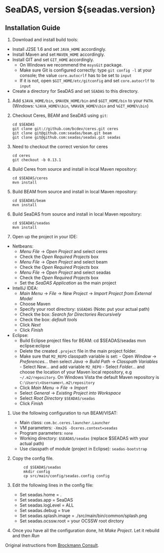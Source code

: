 SeaDAS, version ${seadas.version}
=================================

Installation Guide
------------------

1. Download and install build tools:
 *   Install J2SE 1.6 and set `JAVA_HOME` accordingly.
 *   Install Maven and set `MAVEN_HOME` accordingly.
 *   Install GIT and set `GIT_HOME` accordingly.
      +   On Windows we recommend the `msysGit` package.
      +   Make sure Git is configured correctly: type `git config -l` at your console; the value `core.autocrlf` has to be set to `input`
      +   If it is not, open `$GIT_HOME/etc/gitconfig` and set `core.autocrlf` to `input`
 *   Create a directory for SeaDAS and set `SEADAS` to this directory.

1.  Add `$JAVA_HOME/bin`, `$MAVEN_HOME/bin` and `$GIT_HOME/bin` to your `PATH`. (Windows:  `%JAVA_HOME%\bin`, `%MAVEN_HOME%\bin` and `%GIT_HOME%\bin`)

1.  Checkout Ceres, BEAM and SeaDAS using `git`:

        cd $SEADAS
        git clone git://github.com/bcdev/ceres.git ceres
        git clone git@github.com:seadas/beam.git beam
        git clone git@github.com:seadas/seadas.git seadas

1.  Need to checkout the correct version for ceres

        cd ceres
        git checkout -b 0.13.1

1.  Build Ceres from source and install in local Maven repository: 

        cd $SEADAS/ceres
        mvn install

1.  Build BEAM from source and install in local Maven repository:

        cd $SEADAS/beam
        mvn install

1.  Build SeaDAS from source and install in local Maven repository:

        cd $SEADAS/seadas
        mvn install

1.  Open up the project in your IDE:
   * Netbeans:
      +   *Menu File* -> *Open Project* and select ceres
      +   Check the *Open Required Projects* box
      +   *Menu File* -> *Open Project* and select beam
      +   Check the *Open Required Projects* box
      +   *Menu File* -> *Open Project* and select seadas
      +   Check the *Open Required Projects* box
      +   Set the *SeaDAS Application* as the main project
   * IntelliJ IDEA:
      +   *Main Menu* -> *File* -> *New Project* -> *Import Project from External Model*
      +   Choose Maven
      +   Specify your root directory: `$SEADAS` (Note: put your actual path)
      +   Check the box: *Search for Directories Recursively*
      +   Check the box: *default tools*
      +   Click *Next* 
      +   Click *Finish*
   * Eclipse:
      +   Build Eclipse project files for BEAM:
         cd $SEADAS/seadas
         mvn eclipse:eclipse
      + Delete the created `.project` file in the main project folder.
      +   Make sure that `M2_REPO` classpath variable is set:
         -   Open *Window* -> *Preferences...* then select *Java* -> *Build Path* -> *Classpath Variables*
         -   Select *New...* and add variable `M2_REPO`
         -   Select *Folder...* and choose the location of your Maven local repository, e.g `~/.m2/repository`. On Windows Vista the default Maven repository is `C:\Users\<Username>\.m2\repository`
      +   Click *Main Menu* -> *File* -> *Import*
      +   Select *General* -> *Existing Project into Workspace*
      +   Select *Root Directory* `$SEADAS/seadas`
      +   Click *Finish*
      
1. Use the following configuration to run BEAM/VISAT:
   *   Main class: `com.bc.ceres.launcher.Launcher`
   *   VM parameters: `-Xmx2G -Dceres.context=seadas`
   *   Program parameters: `none`
   *   Working directory: `$SEADAS/seadas` (replace $SEADAS with your actual path)
   *   Use classpath of module (project in Eclipse): `seadas-bootstrap`

1. Copy the config file.

            cd $SEADAS/seadas
            mkdir config
            cp src/main/config/seadas.config config

1. Edit the following lines in the config file:
    * Set seadas.home = .
    * Set seadas.app = SeaDAS
    * Set seadas.logLevel = ALL
    * Set seadas.debug = true
    * Set seadas.splash.image = ./src/main/bin/common/splash.png
    * Set seadas.ocssw.root = your OCSSW root dirctory

1. Once you have all the configuration done, hit *Make Project*. Let it rebuild and then *Run*

Original instructions from [Brockmann Consult][bc].
    
  [bc]: http://www.brockmann-consult.de/beam-wiki/display/BEAM/Build+from+Source

